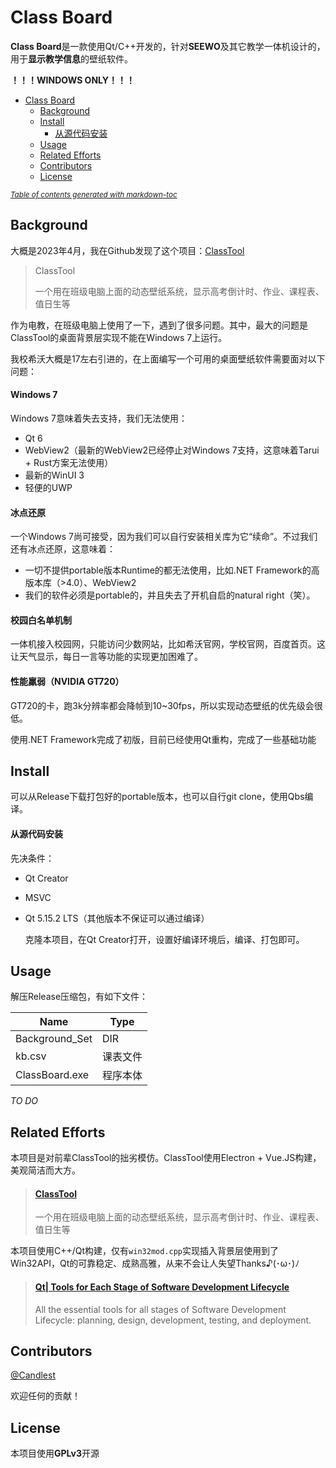 # Class Board

  **Class Board**是一款使用Qt/C++开发的，针对**SEEWO**及其它教学一体机设计的，用于**显示教学信息**的壁纸软件。

**！！！WINDOWS ONLY！！！**

- [Class Board](#class-board)
  * [Background](#background)
  * [Install](#install)
    - [从源代码安装](#------)
  * [Usage](#usage)
  * [Related Efforts](#related-efforts)
  * [Contributors](#contributors)
  * [License](#license)

<small><i><a href='http://ecotrust-canada.github.io/markdown-toc/'>Table of contents generated with markdown-toc</a></i></small>

## Background

  大概是2023年4月，我在Github发现了这个项目：[ClassTool](https://github.com/IcariaWorks/ClassTools)

> ClassTool
> 
> 一个用在班级电脑上面的动态壁纸系统，显示高考倒计时、作业、课程表、值日生等

  作为电教，在班级电脑上使用了一下，遇到了很多问题。其中，最大的问题是ClassTool的桌面背景层实现不能在Windows 7上运行。

  我校希沃大概是17左右引进的，在上面编写一个可用的桌面壁纸软件需要面对以下问题：

#### Windows 7

  Windows 7意味着失去支持，我们无法使用：

- Qt 6
- WebView2（最新的WebView2已经停止对Windows 7支持，这意味着Tarui + Rust方案无法使用）
- 最新的WinUI 3
- 轻便的UWP

#### 冰点还原

  一个Windows 7尚可接受，因为我们可以自行安装相关库为它“续命”。不过我们还有冰点还原，这意味着：

- 一切不提供portable版本Runtime的都无法使用，比如.NET Framework的高版本库（>4.0）、WebView2
- 我们的软件必须是portable的，并且失去了开机自启的natural right（笑）。

#### 校园白名单机制

  一体机接入校园网，只能访问少数网站，比如希沃官网，学校官网，百度首页。这让天气显示，每日一言等功能的实现更加困难了。

#### 性能羸弱（NVIDIA GT720）

  GT720的卡，跑3k分辨率都会降帧到10~30fps，所以实现动态壁纸的优先级会很低。

  使用.NET Framework完成了初版，目前已经使用Qt重构，完成了一些基础功能

## Install

   可以从Release下载打包好的portable版本，也可以自行git clone，使用Qbs编译。

#### 从源代码安装

  先决条件：

- Qt Creator

- MSVC

- Qt 5.15.2 LTS（其他版本不保证可以通过编译）
  
  克隆本项目，在Qt Creator打开，设置好编译环境后，编译、打包即可。

## Usage

  解压Release压缩包，有如下文件：

| Name           | Type |
| -------------- | ---- |
| Background_Set | DIR  |
| kb.csv         | 课表文件 |
| ClassBoard.exe | 程序本体 |

*TO DO*

## Related Efforts

  本项目是对前辈ClassTool的拙劣模仿。ClassTool使用Electron + Vue.JS构建，美观简洁而大方。

> #### [ClassTool](https://github.com/IcariaWorks/ClassTools)
> 
> 一个用在班级电脑上面的动态壁纸系统，显示高考倒计时、作业、课程表、值日生等

  本项目使用C++/Qt构建，仅有`win32mod.cpp`实现插入背景层使用到了Win32API，Qt的可靠稳定、成熟高雅，从来不会让人失望Thanks♪(･ω･)ﾉ

> #### [Qt| Tools for Each Stage of Software Development Lifecycle](qt.io)
> 
> All the essential tools for all stages of Software Development Lifecycle: planning, design, development, testing, and deployment.

## Contributors

[@Candlest](https://github.com/Candlest)

  欢迎任何的贡献！

## License

  本项目使用**GPLv3**开源
